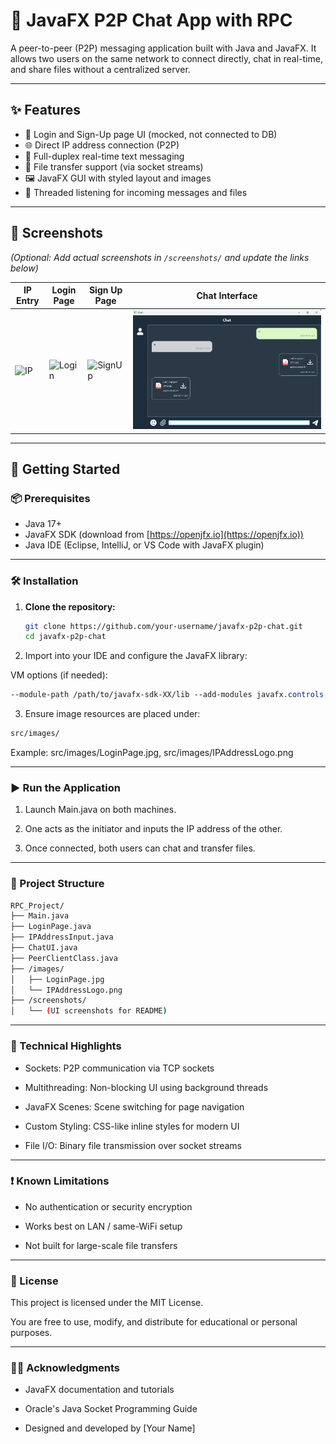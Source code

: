 # 💬 JavaFX P2P Chat App with RPC

A peer-to-peer (P2P) messaging application built with Java and JavaFX. It allows two users on the same network to connect directly, chat in real-time, and share files without a centralized server.

---

## ✨ Features

- 🔐 Login and Sign-Up page UI (mocked, not connected to DB)
- 🌐 Direct IP address connection (P2P)
- 💬 Full-duplex real-time text messaging
- 📁 File transfer support (via socket streams)
- 🖼️ JavaFX GUI with styled layout and images
- 🧵 Threaded listening for incoming messages and files

---

## 📸 Screenshots

*(Optional: Add actual screenshots in `/screenshots/` and update the links below)*

| IP Entry | Login Page| Sign Up Page | Chat Interface |
|----------|-----------|--------------|----------------|
| ![IP](screenshots/login.png) | ![Login](screenshots/ip.png) | ![SignUp](screenshots/chat.png) |![Chat UI](screenshots/chatUI.png)

---

## 🚀 Getting Started

### 📦 Prerequisites

- Java 17+
- JavaFX SDK (download from [https://openjfx.io](https://openjfx.io))
- Java IDE (Eclipse, IntelliJ, or VS Code with JavaFX plugin)

---

### 🛠️ Installation

1. **Clone the repository:**

   ```bash
   git clone https://github.com/your-username/javafx-p2p-chat.git
   cd javafx-p2p-chat
   ```
2. Import into your IDE and configure the JavaFX library:

VM options (if needed): 
```css
--module-path /path/to/javafx-sdk-XX/lib --add-modules javafx.controls,javafx.fxml
``` 
3. Ensure image resources are placed under:

```bash
src/images/
```
Example: src/images/LoginPage.jpg, src/images/IPAddressLogo.png

---
### ▶️ Run the Application 
1. Launch Main.java on both machines.

2. One acts as the initiator and inputs the IP address of the other.

3. Once connected, both users can chat and transfer files. 

--- 
### 🔧 Project Structure 
```bash 
RPC_Project/
├── Main.java
├── LoginPage.java
├── IPAddressInput.java
├── ChatUI.java
├── PeerClientClass.java
├── /images/
│   ├── LoginPage.jpg
│   └── IPAddressLogo.png
├── /screenshots/
│   └── (UI screenshots for README)
``` 

--- 
### 🧠 Technical Highlights 
- Sockets: P2P communication via TCP sockets

- Multithreading: Non-blocking UI using background threads

- JavaFX Scenes: Scene switching for page navigation

- Custom Styling: CSS-like inline styles for modern UI

- File I/O: Binary file transmission over socket streams

--- 
### ❗ Known Limitations
- No authentication or security encryption

- Works best on LAN / same-WiFi setup

- Not built for large-scale file transfers 

--- 
### 📄 License 
This project is licensed under the MIT License. 

You are free to use, modify, and distribute for educational or personal purposes.

--- 
### 🙋‍♂️ Acknowledgments 
- JavaFX documentation and tutorials

- Oracle's Java Socket Programming Guide

- Designed and developed by [Your Name]
